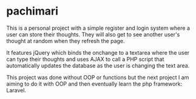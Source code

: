 # pachimari

This is a personal project with a simple register and login system where a user can store their thoughts. 
They will also get to see another user's thought at random when they refresh the page.

It features jQuery which binds the onchange to a textarea where the user can type their thoughts and uses AJAX to call a PHP
script that automatically updates the database as the user is changing the text area.

This project was done without OOP or functions but the next project I am aiming to do it with OOP and then eventually learn the php framework: Laravel.
